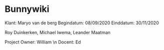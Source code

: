 # Bunnywiki
Klant: Maryo van de berg
Begindatum: 08/09/2020
Einddatum: 30/11/2020

Roy Duinkerken, Michael Iwema, Leander Maatman

Project Owner: William \n
Docent: Ed
